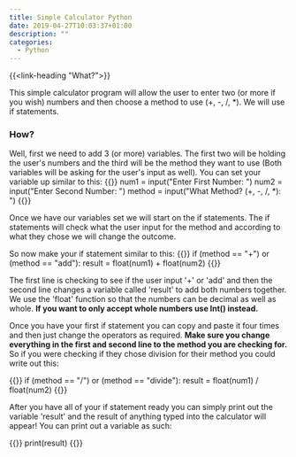 ```yaml
---
title: Simple Calculator Python
date: 2019-04-27T10:03:37+01:00
description: ""
categories:
  - Python
---
```


{{<link-heading "What?">}}

This simple calculator program will allow the user to enter two (or more if you wish) numbers and then choose a method to use (+, -, /, *). We will use if statements.

### How?
Well, first we need to add 3 (or more) variables. The first two will be holding the user's numbers and the third will be the method they want to use (Both variables will be asking for the user's input as well). You can set your variable up similar to this:
{{<highlight Python>}}
num1 = input("Enter First Number: ")
num2 = input("Enter Second Number: ")
method = input("What Method? (+, -, /, *): ")
{{</highlight>}}

Once we have our variables set we will start on the if statements. The if statements will check what the user input for the method and according to what they chose we will change the outcome.

So now make your if statement similar to this:
{{<highlight Python>}}
if (method == "+") or (method == "add"):
result = float(num1) + float(num2)
{{</highlight>}}

The first line is checking to see if the user input '+' or 'add' and then the second line changes a variable called 'result' to add both numbers together. We use the 'float' function so that the numbers can be decimal as well as whole. **If you want to only accept whole numbers use Int() instead.**

Once you have your first if statement you can copy and paste it four times and then just change the operators as required. **Make sure you change everything in the first and second line to the method you are checking for.** So if you were checking if they chose division for their method you could write out this:

{{<highlight Python>}}
if (method == "/") or (method == "divide"):
result = float(num1) / float(num2)
{{</highlight>}}

After you have all of your if statement ready you can simply print out the variable 'result' and the result of anything typed into the calculator will appear! You can print out a variable as such:

{{<highlight Python>}}
print(result)
{{</highlight>}}
